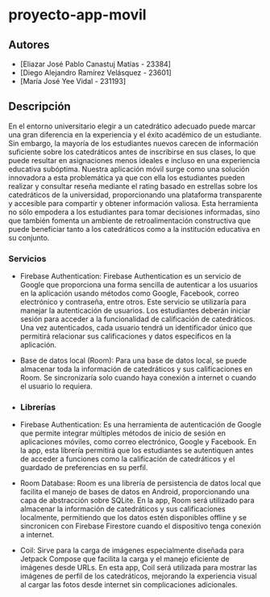 # proyecto-app-movil

## Autores

-   [Eliazar José Pablo Canastuj Matías - 23384]
-   [Diego Alejandro Ramírez Velásquez - 23601]
-   [María José Yee Vidal - 231193]

## Descripción
En el entorno universitario elegir a un catedrático adecuado puede marcar una gran diferencia en la experiencia y el éxito académico de un estudiante. Sin embargo, la mayoría de los estudiantes nuevos carecen de información suficiente sobre los catedráticos antes de inscribirse en sus clases, lo que puede resultar en asignaciones menos ideales e incluso en una experiencia educativa subóptima. Nuestra aplicación móvil surge como una solución innovadora a esta problemática ya que con ella los estudiantes pueden realizar y consultar reseña mediante el rating basado en estrellas sobre los catedráticos de la universidad, proporcionando una plataforma transparente y accesible para compartir y obtener información valiosa. Esta herramienta no sólo empodera a los estudiantes para tomar decisiones informadas, sino que también fomenta un ambiente de retroalimentación
constructiva que puede beneficiar tanto a los catedráticos como a la institución educativa en su conjunto.


### Servicios
- Firebase Authentication: Firebase Authentication es un servicio de Google que proporciona una forma sencilla de autenticar a los usuarios en la aplicación usando métodos como Google, Facebook, correo electrónico y contraseña, entre otros.
Este servicio se utilizaría para manejar la autenticación de usuarios. Los estudiantes deberán iniciar sesión para acceder a la funcionalidad de calificación de catedráticos. Una vez autenticados, cada usuario tendrá un identificador único que permitirá relacionar sus calificaciones y datos específicos en la aplicación.

- Base de datos local (Room): Para una base de datos local, se puede almacenar toda la información de catedráticos y sus calificaciones en Room. Se sincronizaría solo cuando haya conexión a internet o cuando el usuario lo requiera.

- ### Librerías
- Firebase Authentication:  Es una herramienta de autenticación de Google que permite integrar múltiples métodos de inicio de sesión en aplicaciones móviles, como correo electrónico, Google y Facebook. En la app, esta librería permitirá que los estudiantes se autentiquen antes de acceder a funciones como la calificación de catedráticos y el guardado de preferencias en su perfil.

- Room Database: Room es una librería de persistencia de datos local que facilita el manejo de bases de datos en Android, proporcionando una capa de abstracción sobre SQLite. En la app, Room será utilizado para almacenar la información de catedráticos y sus calificaciones localmente, permitiendo que los datos estén disponibles offline y se sincronicen con Firebase Firestore cuando el dispositivo tenga conexión a internet.

- Coil: Sirve para la carga de imágenes especialmente diseñada para Jetpack Compose que facilita la carga y el manejo eficiente de imágenes desde URLs. En esta app, Coil será utilizada para mostrar las imágenes de perfil de los catedráticos, mejorando la experiencia visual al cargar las fotos desde internet sin complicaciones adicionales.
